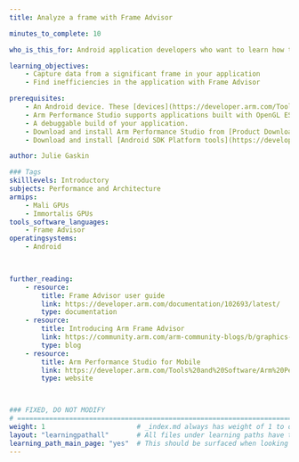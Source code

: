 ```yaml
---
title: Analyze a frame with Frame Advisor

minutes_to_complete: 10

who_is_this_for: Android application developers who want to learn how to use Frame Advisor.

learning_objectives: 
    - Capture data from a significant frame in your application
    - Find inefficiencies in the application with Frame Advisor

prerequisites:
    - An Android device. These [devices](https://developer.arm.com/Tools%20and%20Software/Arm%20Mobile%20Studio#Supported-Devices) have been tested internally within Arm and confirmed to work with Arm Performance Studio.
    - Arm Performance Studio supports applications built with OpenGL ES versions 2.0 to 3.2 or Vulkan versions 1.0 to 1.2. For OpenGL ES applications, your device must be running Android 10 or later. For Vulkan applications, your device must be running Android 9 or later.
    - A debuggable build of your application. 
    - Download and install Arm Performance Studio from [Product Download Hub](https://developer.arm.com/downloads/view/MOBST-PRO0). It is supported on Windows, Linux, and macOS host platforms.
    - Download and install [Android SDK Platform tools](https://developer.android.com/studio/releases/platform-tools.html). Required for [Android Debug bridge (adb)](https://developer.android.com/studio/command-line/adb).

author: Julie Gaskin

### Tags
skilllevels: Introductory
subjects: Performance and Architecture
armips:
    - Mali GPUs
    - Immortalis GPUs
tools_software_languages:
    - Frame Advisor
operatingsystems:
    - Android
   


further_reading:
    - resource:
        title: Frame Advisor user guide 
        link: https://developer.arm.com/documentation/102693/latest/
        type: documentation
    - resource:
        title: Introducing Arm Frame Advisor 
        link: https://community.arm.com/arm-community-blogs/b/graphics-gaming-and-vr-blog/posts/arm-mobile-studio-2023-5
        type: blog
    - resource:
        title: Arm Performance Studio for Mobile 
        link: https://developer.arm.com/Tools%20and%20Software/Arm%20Performance%20Studio%20for%20Mobile
        type: website



### FIXED, DO NOT MODIFY
# ================================================================================
weight: 1                       # _index.md always has weight of 1 to order correctly
layout: "learningpathall"       # All files under learning paths have this same wrapper
learning_path_main_page: "yes"  # This should be surfaced when looking for related content. Only set for _index.md of learning path content.
---
```

